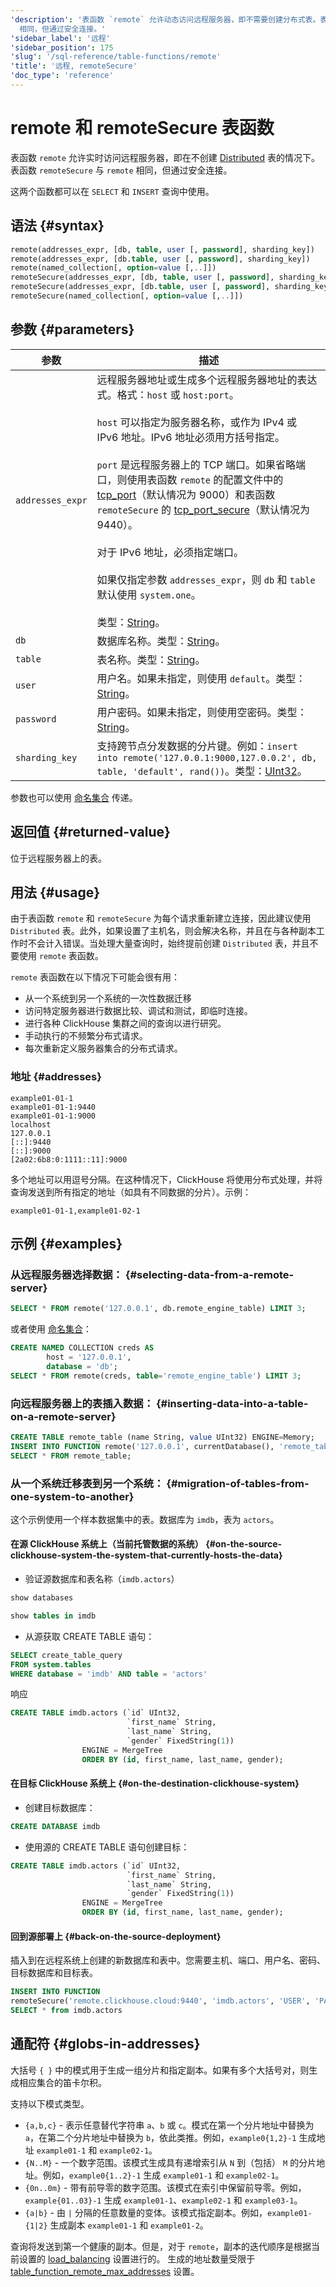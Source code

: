 ```yaml
---
'description': '表函数 `remote` 允许动态访问远程服务器，即不需要创建分布式表。表函数 `remoteSecure` 与 `remote`
  相同，但通过安全连接。'
'sidebar_label': '远程'
'sidebar_position': 175
'slug': '/sql-reference/table-functions/remote'
'title': '远程, remoteSecure'
'doc_type': 'reference'
---
```



# remote 和 remoteSecure 表函数

表函数 `remote` 允许实时访问远程服务器，即在不创建 [Distributed](../../engines/table-engines/special/distributed.md) 表的情况下。表函数 `remoteSecure` 与 `remote` 相同，但通过安全连接。

这两个函数都可以在 `SELECT` 和 `INSERT` 查询中使用。

## 语法 {#syntax}

```sql
remote(addresses_expr, [db, table, user [, password], sharding_key])
remote(addresses_expr, [db.table, user [, password], sharding_key])
remote(named_collection[, option=value [,..]])
remoteSecure(addresses_expr, [db, table, user [, password], sharding_key])
remoteSecure(addresses_expr, [db.table, user [, password], sharding_key])
remoteSecure(named_collection[, option=value [,..]])
```

## 参数 {#parameters}

| 参数             | 描述                                                                                                                                                                                                                                                                                                                                                         |
|-----------------|----------------------------------------------------------------------------------------------------------------------------------------------------------------------------------------------------------------------------------------------------------------------------------------------------------------------------------------------------------------|
| `addresses_expr` | 远程服务器地址或生成多个远程服务器地址的表达式。格式：`host` 或 `host:port`。<br/><br/> `host` 可以指定为服务器名称，或作为 IPv4 或 IPv6 地址。IPv6 地址必须用方括号指定。<br/><br/> `port` 是远程服务器上的 TCP 端口。如果省略端口，则使用表函数 `remote` 的配置文件中的 [tcp_port](../../operations/server-configuration-parameters/settings.md#tcp_port)（默认情况为 9000）和表函数 `remoteSecure` 的 [tcp_port_secure](../../operations/server-configuration-parameters/settings.md#tcp_port_secure)（默认情况为 9440）。<br/><br/> 对于 IPv6 地址，必须指定端口。<br/><br/> 如果仅指定参数 `addresses_expr`，则 `db` 和 `table` 默认使用 `system.one`。<br/><br/> 类型：[String](../../sql-reference/data-types/string.md)。 |
| `db`            | 数据库名称。类型：[String](../../sql-reference/data-types/string.md)。                                                                                                                                                                                                                                                                                      |
| `table`         | 表名称。类型：[String](../../sql-reference/data-types/string.md)。                                                                                                                                                                                                                                                                                        |
| `user`          | 用户名。如果未指定，则使用 `default`。类型：[String](../../sql-reference/data-types/string.md)。                                                                                                                                                                                                                                                         |
| `password`      | 用户密码。如果未指定，则使用空密码。类型：[String](../../sql-reference/data-types/string.md)。                                                                                                                                                                                                                                                          |
| `sharding_key`  | 支持跨节点分发数据的分片键。例如：`insert into remote('127.0.0.1:9000,127.0.0.2', db, table, 'default', rand())`。类型：[UInt32](../../sql-reference/data-types/int-uint.md)。                                                                                                                                                   |

参数也可以使用 [命名集合](operations/named-collections.md) 传递。

## 返回值 {#returned-value}

位于远程服务器上的表。

## 用法 {#usage}

由于表函数 `remote` 和 `remoteSecure` 为每个请求重新建立连接，因此建议使用 `Distributed` 表。此外，如果设置了主机名，则会解决名称，并且在与各种副本工作时不会计入错误。当处理大量查询时，始终提前创建 `Distributed` 表，并且不要使用 `remote` 表函数。

`remote` 表函数在以下情况下可能会很有用：

- 从一个系统到另一个系统的一次性数据迁移
- 访问特定服务器进行数据比较、调试和测试，即临时连接。
- 进行各种 ClickHouse 集群之间的查询以进行研究。
- 手动执行的不频繁分布式请求。
- 每次重新定义服务器集合的分布式请求。

### 地址 {#addresses}

```text
example01-01-1
example01-01-1:9440
example01-01-1:9000
localhost
127.0.0.1
[::]:9440
[::]:9000
[2a02:6b8:0:1111::11]:9000
```

多个地址可以用逗号分隔。在这种情况下，ClickHouse 将使用分布式处理，并将查询发送到所有指定的地址（如具有不同数据的分片）。示例：

```text
example01-01-1,example01-02-1
```

## 示例 {#examples}

### 从远程服务器选择数据： {#selecting-data-from-a-remote-server}

```sql
SELECT * FROM remote('127.0.0.1', db.remote_engine_table) LIMIT 3;
```

或者使用 [命名集合](operations/named-collections.md)：

```sql
CREATE NAMED COLLECTION creds AS
        host = '127.0.0.1',
        database = 'db';
SELECT * FROM remote(creds, table='remote_engine_table') LIMIT 3;
```

### 向远程服务器上的表插入数据： {#inserting-data-into-a-table-on-a-remote-server}

```sql
CREATE TABLE remote_table (name String, value UInt32) ENGINE=Memory;
INSERT INTO FUNCTION remote('127.0.0.1', currentDatabase(), 'remote_table') VALUES ('test', 42);
SELECT * FROM remote_table;
```

### 从一个系统迁移表到另一个系统： {#migration-of-tables-from-one-system-to-another}

这个示例使用一个样本数据集中的表。数据库为 `imdb`，表为 `actors`。

#### 在源 ClickHouse 系统上（当前托管数据的系统） {#on-the-source-clickhouse-system-the-system-that-currently-hosts-the-data}

- 验证源数据库和表名称（`imdb.actors`）

```sql
show databases
```

```sql
show tables in imdb
```

- 从源获取 CREATE TABLE 语句：

```sql
SELECT create_table_query
FROM system.tables
WHERE database = 'imdb' AND table = 'actors'
```

  响应

```sql
CREATE TABLE imdb.actors (`id` UInt32,
                          `first_name` String,
                          `last_name` String,
                          `gender` FixedString(1))
                ENGINE = MergeTree
                ORDER BY (id, first_name, last_name, gender);
```

#### 在目标 ClickHouse 系统上 {#on-the-destination-clickhouse-system}

- 创建目标数据库：

```sql
CREATE DATABASE imdb
```

- 使用源的 CREATE TABLE 语句创建目标：

```sql
CREATE TABLE imdb.actors (`id` UInt32,
                          `first_name` String,
                          `last_name` String,
                          `gender` FixedString(1))
                ENGINE = MergeTree
                ORDER BY (id, first_name, last_name, gender);
```

#### 回到源部署上 {#back-on-the-source-deployment}

插入到在远程系统上创建的新数据库和表中。您需要主机、端口、用户名、密码、目标数据库和目标表。

```sql
INSERT INTO FUNCTION
remoteSecure('remote.clickhouse.cloud:9440', 'imdb.actors', 'USER', 'PASSWORD')
SELECT * from imdb.actors
```

## 通配符 {#globs-in-addresses}

大括号 `{ }` 中的模式用于生成一组分片和指定副本。如果有多个大括号对，则生成相应集合的笛卡尔积。

支持以下模式类型。

- `{a,b,c}` - 表示任意替代字符串 `a`、`b` 或 `c`。模式在第一个分片地址中替换为 `a`，在第二个分片地址中替换为 `b`，依此类推。例如，`example0{1,2}-1` 生成地址 `example01-1` 和 `example02-1`。
- `{N..M}` - 一个数字范围。该模式生成具有递增索引从 `N` 到（包括） `M` 的分片地址。例如，`example0{1..2}-1` 生成 `example01-1` 和 `example02-1`。
- `{0n..0m}` - 带有前导零的数字范围。该模式在索引中保留前导零。例如，`example{01..03}-1` 生成 `example01-1`、`example02-1` 和 `example03-1`。
- `{a|b}` - 由 `|` 分隔的任意数量的变体。该模式指定副本。例如，`example01-{1|2}` 生成副本 `example01-1` 和 `example01-2`。

查询将发送到第一个健康的副本。但是，对于 `remote`，副本的迭代顺序是根据当前设置的 [load_balancing](../../operations/settings/settings.md#load_balancing) 设置进行的。
生成的地址数量受限于 [table_function_remote_max_addresses](../../operations/settings/settings.md#table_function_remote_max_addresses) 设置。
